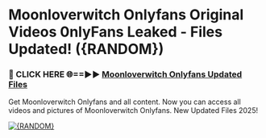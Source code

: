 # Moonloverwitch Onlyfans Original Videos 0nlyFans Leaked - Files Updated! ({RANDOM})

<h3>🔴 CLICK HERE 🌐==►► <a href="https://betterlinks.top/A2PfLJ" rel="nofollow">Moonloverwitch Onlyfans Updated Files</a></h3>

Get Moonloverwitch Onlyfans and all content. Now you can access all videos and pictures of Moonloverwitch Onlyfans. New Updated Files 2025!

[![{RANDOM}](https://i.imgur.com/ppqm5kG.gif)](https://betterlinks.top/A2PfLJ)